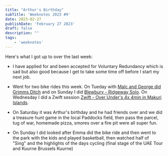 ```yaml
---
title: "Arthur's Birthday"
subTitle: 'Weeknotes 2023 #9'
date: 2023-02-27
publishDate: 'February 27 2023'
draft: false
description: ""
tags:
	- 'weeknotes'
---
```


Here's what I got up to over the last week:

- I have applied for and been accepted for Voluntary Redundancy which is sad but also good because I get to take some time off before I start my next job.

- Went for two bike rides this week. On Tueday with [Malc and George did Grimms Ditch](https://www.strava.com/activities/8600873820) and on Sunday I did [Blewbury - Ridgeway Solo](https://www.strava.com/activities/8625751505). On Wednesday I did a Zwift session [Zwift - Over Under's 4x 4min in Makuri Islands](https://www.strava.com/activities/8604277178).

- On Saturday it was Arthur's birthday and he had friends over and we did a treasure hunt game in the local Paddocks field, then pass the parcel, tug of war, homemade pizza, smores over a fire pit were all super fun.

- On Sunday I did looked after Emma did the bike ride and then went to the park with the kids and played basketball, then watched half of "Sing" and the highlights of the days cycling (final stage of the UAE Tour and Kuurne Brussels Kuurne)
